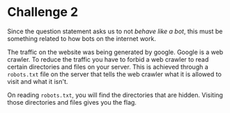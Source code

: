 # Challenge 2

Since the question statement asks us to not *behave like a bot*, this must be something related to how bots on the internet work. 

The traffic on the website was being generated by google. Google is a web crawler. To reduce the traffic you have to forbid a web crawler to read certain directories and files on your server. This is achieved through a `robots.txt` file on the server that tells the web crawler what it is allowed to visit and what it isn't. 

On reading `robots.txt`, you will find the directories that are hidden. Visiting those directories and files gives you the flag. 
